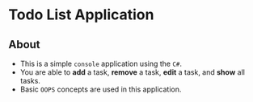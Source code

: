 # Todo List Application

## About

- This is a simple `console` application using the `C#`.
- You are able to **add** a task, **remove** a task, **edit** a task, and **show** all tasks.
- Basic `OOPS` concepts are used in this application.
